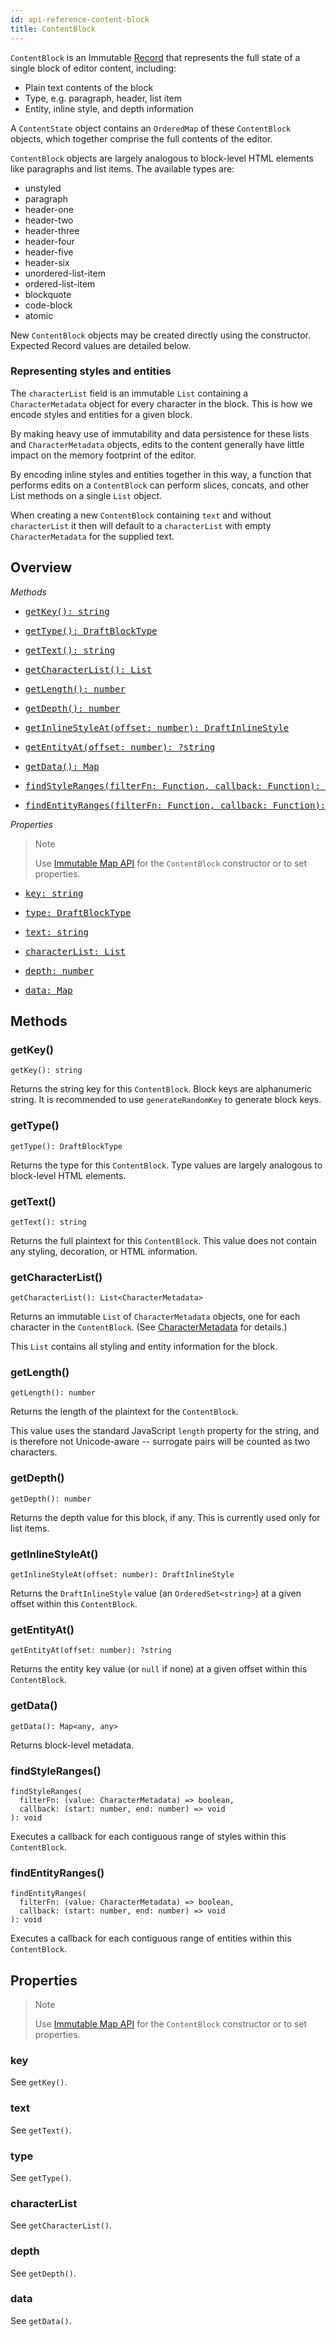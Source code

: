 ```yaml
---
id: api-reference-content-block
title: ContentBlock
---
```


`ContentBlock` is an Immutable
[Record](http://facebook.github.io/immutable-js/docs/#/Record/Record) that
represents the full state of a single block of editor content, including:

  - Plain text contents of the block
  - Type, e.g. paragraph, header, list item
  - Entity, inline style, and depth information

A `ContentState` object contains an `OrderedMap` of these `ContentBlock` objects,
which together comprise the full contents of the editor.

`ContentBlock` objects are largely analogous to block-level HTML elements like
paragraphs and list items. The available types are:

  - unstyled
  - paragraph
  - header-one
  - header-two
  - header-three
  - header-four
  - header-five
  - header-six
  - unordered-list-item
  - ordered-list-item
  - blockquote
  - code-block
  - atomic

New `ContentBlock` objects may be created directly using the constructor.
Expected Record values are detailed below.

### Representing styles and entities

The `characterList` field is an immutable `List` containing a `CharacterMetadata`
object for every character in the block. This is how we encode styles and
entities for a given block.

By making heavy use of immutability and data persistence for these lists and
`CharacterMetadata` objects, edits to the content generally have little impact
on the memory footprint of the editor.

By encoding inline styles and entities together in this way, a function that
performs edits on a `ContentBlock` can perform slices, concats, and other List
methods on a single `List` object.

When creating a new `ContentBlock` containing `text` and without `characterList`
it then will default to a `characterList` with empty `CharacterMetadata` for the
supplied text.

## Overview

*Methods*

<ul class="apiIndex">
  <li>
    <a href="#getkey">
      <pre>getKey(): string</pre>
    </a>
  </li>
  <li>
    <a href="#gettype">
      <pre>getType(): DraftBlockType</pre>
    </a>
  </li>
  <li>
    <a href="#gettext">
      <pre>getText(): string</pre>
    </a>
  </li>
  <li>
    <a href="#getcharacterlist">
      <pre>getCharacterList(): List<CharacterMetadata></pre>
    </a>
  </li>
  <li>
    <a href="#getlength">
      <pre>getLength(): number</pre>
    </a>
  </li>
  <li>
    <a href="#getdepth">
      <pre>getDepth(): number</pre>
    </a>
  </li>
  <li>
    <a href="#getinlinestyleat">
      <pre>getInlineStyleAt(offset: number): DraftInlineStyle</pre>
    </a>
  </li>
  <li>
    <a href="#getentityat">
      <pre>getEntityAt(offset: number): ?string</pre>
    </a>
  </li>
  <li>
    <a href="#getdata">
      <pre>getData(): Map<any, any></pre>
    </a>
  </li>
  <li>
    <a href="#findstyleranges">
      <pre>findStyleRanges(filterFn: Function, callback: Function): void</pre>
    </a>
  </li>
  <li>
    <a href="#findentityranges">
      <pre>findEntityRanges(filterFn: Function, callback: Function): void</pre>
    </a>
  </li>
</ul>

*Properties*

> Note
>
> Use [Immutable Map API](http://facebook.github.io/immutable-js/docs/#/Map)
> for the `ContentBlock` constructor or to set properties.

<ul class="apiIndex">
  <li>
    <a href="#key">
      <pre>key: string</pre>
    </a>
  </li>
  <li>
    <a href="#type">
      <pre>type: DraftBlockType</pre>
    </a>
  </li>
  <li>
    <a href="#text">
      <pre>text: string</pre>
    </a>
  </li>
  <li>
    <a href="#characterlist">
      <pre>characterList: List<CharacterMetadata></pre>
    </a>
  </li>
  <li>
    <a href="#depth">
      <pre>depth: number</pre>
    </a>
  </li>
  <li>
    <a href="#data">
      <pre>data: Map<any, any></pre>
    </a>
  </li>
</ul>

## Methods

### getKey()

```
getKey(): string
```
Returns the string key for this `ContentBlock`. Block keys are alphanumeric string. It is recommended to use `generateRandomKey` to generate block keys.

### getType()

```
getType(): DraftBlockType
```
Returns the type for this `ContentBlock`. Type values are largely analogous to
block-level HTML elements.

### getText()

```
getText(): string
```
Returns the full plaintext for this `ContentBlock`. This value does not contain
any styling, decoration, or HTML information.

### getCharacterList()

```
getCharacterList(): List<CharacterMetadata>
```
Returns an immutable `List` of `CharacterMetadata` objects, one for each
character in the `ContentBlock`. (See [CharacterMetadata](/docs/api-reference-character-metadata.html)
for details.)

This `List` contains all styling and entity information for the block.

### getLength()

```
getLength(): number
```
Returns the length of the plaintext for the `ContentBlock`.

This value uses the standard JavaScript `length` property for the string, and
is therefore not Unicode-aware -- surrogate pairs will be counted as two
characters.

### getDepth()

```
getDepth(): number
```
Returns the depth value for this block, if any. This is currently used only
for list items.

### getInlineStyleAt()

```
getInlineStyleAt(offset: number): DraftInlineStyle
```
Returns the `DraftInlineStyle` value (an `OrderedSet<string>`) at a given offset
within this `ContentBlock`.

### getEntityAt()

```
getEntityAt(offset: number): ?string
```
Returns the entity key value (or `null` if none) at a given offset within this
`ContentBlock`.

### getData()

```
getData(): Map<any, any>
```
Returns block-level metadata.

### findStyleRanges()

```
findStyleRanges(
  filterFn: (value: CharacterMetadata) => boolean,
  callback: (start: number, end: number) => void
): void
```
Executes a callback for each contiguous range of styles within this
`ContentBlock`.

### findEntityRanges()

```
findEntityRanges(
  filterFn: (value: CharacterMetadata) => boolean,
  callback: (start: number, end: number) => void
): void
```
Executes a callback for each contiguous range of entities within this
`ContentBlock`.

## Properties

> Note
>
> Use [Immutable Map API](http://facebook.github.io/immutable-js/docs/#/Map)
> for the `ContentBlock` constructor or to set properties.

### key
See `getKey()`.

### text
See `getText()`.

### type
See `getType()`.

### characterList
See `getCharacterList()`.

### depth
See `getDepth()`.

### data
See `getData()`.
